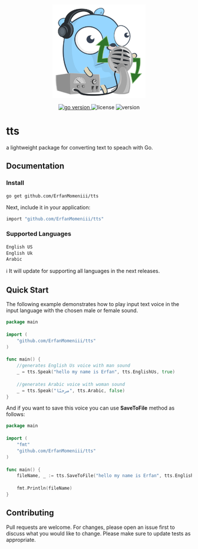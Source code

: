 <p align="center">
<img src="./assets/photo/logo.svg" width=50% height=50%>
</p>
<p align="center">
<a href="https://pkg.go.dev/github.com/mehditeymorian/koi/v3?tab=doc"target="_blank">
    <img src="https://img.shields.io/badge/Go-1.19+-00ADD8?style=for-the-badge&logo=go" alt="go version" />
</a>

<img src="https://img.shields.io/badge/license-MIT-magenta?style=for-the-badge&logo=none" alt="license" />
<img src="https://img.shields.io/badge/Version-1.0.0-red?style=for-the-badge&logo=none" alt="version" />
</p>

# tts

a lightweight package for converting text to speach with Go.

## Documentation

### Install

```bash
go get github.com/ErfanMomeniii/tts
```   

Next, include it in your application:

```bash
import "github.com/ErfanMomeniii/tts"
``` 

### Supported Languages

```bash
English US
English Uk
Arabic
```

:information_source: It will update for supporting all languages in the next releases.

## Quick Start

The following example demonstrates how to play input text voice in the input language with the chosen male or female
sound.

```go
package main

import (
	"github.com/ErfanMomeniii/tts"
)

func main() {
	//generates English Us voice with man sound
	_ = tts.Speak("hello my name is Erfan", tts.EnglishUs, true)

	//generates Arabic voice with woman sound
	_ = tts.Speak("مرحبًا", tts.Arabic, false)
}

```

And if you want to save this voice you can use **SaveToFile** method as follows:

```go
package main

import (
	"fmt"
	"github.com/ErfanMomeniii/tts"
)

func main() {
	fileName, _ := tts.SaveToFile("hello my name is Erfan", tts.EnglishUs, "./example", true)
	
	fmt.Println(fileName)
}
```

## Contributing
Pull requests are welcome. For changes, please open an issue first to discuss what you would like to change.
Please make sure to update tests as appropriate.
